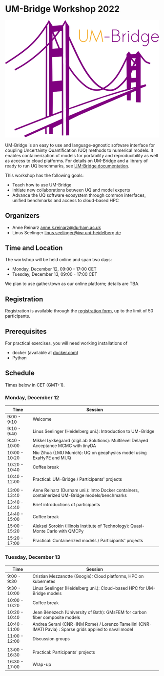 # UM-Bridge Workshop 2022

![UM-Bridge logo](/UM-bridge.png)

UM-Bridge is an easy to use and language-agnostic software interface for coupling Uncertainty Quantification (UQ) methods to numerical models. It enables containerization of models for portability and reproducibility as well as access to cloud platforms. For details on UM-Bridge and a library of ready to run  UQ benchmarks, see [UM-Bridge documentation](https://um-bridge-benchmarks.readthedocs.io/en/docs/).

This workshop has the following goals:

* Teach how to use UM-Bridge
* Initiate new collaborations between UQ and model experts
* Advance the UQ software ecosystem through common interfaces, unified benchmarks and access to cloud-based HPC

## Organizers

* Anne Reinarz [anne.k.reinarz@durham.ac.uk](mailto:anne.k.reinarz@durham.ac.uk)
* Linus Seelinger [linus.seelinger@iwr.uni-heidelberg.de](mailto:linus.seelinger@iwr.uni-heidelberg.de)

## Time and Location

The workshop will be held online and span two days:
* Monday, December 12, 09:00 - 17:00 CET
* Tuesday, December 13, 09:00 - 17:00 CET

We plan to use gather.town as our online platform; details are TBA.

## Registration

Registration is available through the [registration form](https://forms.gle/ndMiRwB7mpiLxrpM8), up to the limit of 50 participants.

## Prerequisites

For practical exercises, you will need working installations of
* docker (available at [docker.com](https://www.docker.com/))
* Python

## Schedule

Times below in CET (GMT+1).

### Monday, December 12

| Time | Session |
| --- | --- |
| 9:00 - 9:10 | Welcome |
| 9:10 - 9:40 | Linus Seelinger (Heidelberg uni.): Introduction to UM-Bridge |
| 9:40 - 10:00 | Mikkel Lykkegaard (digiLab Solutions): Multilevel Delayed Acceptance MCMC with tinyDA |
| 10:00 - 10:20 | Niu Zihua (LMU Munich): UQ on geophysics model using ExaHyPE and MUQ |
| 10:20 - 10:40 | Coffee break |
| 10:40 - 12:00 | Practical: UM-Bridge / Participants' projects |
|  |  |
| 13:00 - 13:40 | Anne Reinarz (Durham uni.): Intro Docker containers, containerized UM-Bridge models/benchmarks |
| 13:40 - 14:40 | Brief introductions of participants |
| 14:40 - 15:00 | Coffee break |
| 15:00 - 15:20 | Aleksei Sorokin (Illinois Institute of Technology): Quasi-Monte Carlo with QMCPy |
| 15:20 - 17:00 | Practical: Containerized models / Participants' projects |

### Tuesday, December 13

| Time | Session |
| --- | --- |
| 9:00 - 9:30 | Cristian Mezzanotte (Google): Cloud platforms, HPC on kubernetes |
| 9:30 - 10:00 | Linus Seelinger (Heidelberg uni.): Cloud-based HPC for UM-Bridge models |
| 10:00 - 10:20 | Coffee break |
| 10:20 - 10:40 | Jean Bénézech (University of Bath): GMsFEM for carbon fiber composite models |
| 10:40 - 11:00 | Andrea Serani (CNR-INM Rome) / Lorenzo Tamellini (CNR-IMATI Pavia) : Sparse grids applied to naval model |
| 11:00 - 12:00 | Discussion groups |
|  |  |
| 13:00 - 16:30 | Practical: Participants' projects |
| 16:30 - 17:00 | Wrap-up |
